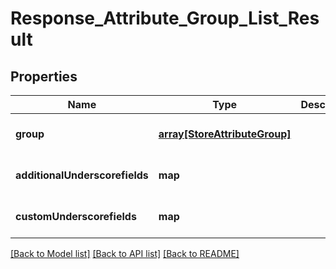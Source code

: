 # Response_Attribute_Group_List_Result

## Properties
Name | Type | Description | Notes
------------ | ------------- | ------------- | -------------
**group** | [**array[StoreAttributeGroup]**](StoreAttributeGroup.md) |  | [optional] [default to null]
**additionalUnderscorefields** | **map** |  | [optional] [default to null]
**customUnderscorefields** | **map** |  | [optional] [default to null]

[[Back to Model list]](../README.md#documentation-for-models) [[Back to API list]](../README.md#documentation-for-api-endpoints) [[Back to README]](../README.md)


